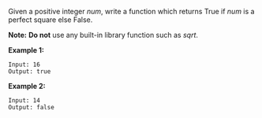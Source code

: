Given a positive integer *num*, write a function which returns True if *num* is a perfect square else False.

**Note:** **Do not** use any built-in library function such as *sqrt*.

**Example 1:**
```
Input: 16
Output: true
```
**Example 2:**
```
Input: 14
Output: false
```